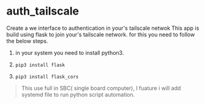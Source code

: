 # auth_tailscale
Create a we interface to authentication in your's tailscale netwok 
This app is build using flask to join your's tailscale network.
for this you need to follow the below steps.

1. in your system you need to install python3.
2.     pip3 install flask
3.     pip3 install flask_cors


> This use full in SBC( single board computer), I fuature i will add systemd file to run python script automation.




